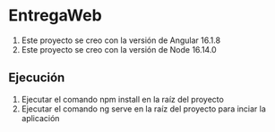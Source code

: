 # EntregaWeb

1. Este proyecto se creo con la versión de Angular 16.1.8
2. Este proyecto se creo con la versión de Node 16.14.0

## Ejecución

1. Ejecutar el comando npm install en la raíz del proyecto
2. Ejecutar el comando ng serve en la raíz del proyecto para inciar la aplicación

